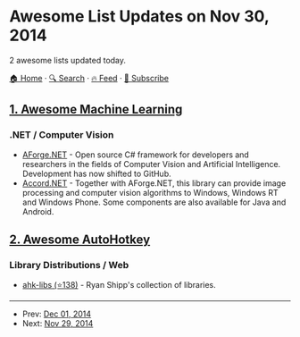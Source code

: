 # Awesome List Updates on Nov 30, 2014

2 awesome lists updated today.

[🏠 Home](/README.md) · [🔍 Search](https://test.trackawesomelist.com/search/) · [🔥 Feed](https://test.trackawesomelist.com/rss.xml) · [📮 Subscribe](https://trackawesomelist.us17.list-manage.com/subscribe?u=d2f0117aa829c83a63ec63c2f&id=36a103854c)



## [1. Awesome Machine Learning](/content/josephmisiti/awesome-machine-learning/README.md)

### .NET / Computer Vision

*   [AForge.NET](http://www.aforgenet.com/framework/) - Open source C# framework for developers and researchers in the fields of Computer Vision and Artificial Intelligence. Development has now shifted to GitHub.
*   [Accord.NET](http://accord-framework.net) - Together with AForge.NET, this library can provide image processing and computer vision algorithms to Windows, Windows RT and Windows Phone. Some components are also available for Java and Android.

## [2. Awesome AutoHotkey](/content/ahkscript/awesome-AutoHotkey/README.md)

### Library Distributions / Web

*   [ahk-libs (⭐138)](https://github.com/rshipp/ahk-libs) - Ryan Shipp's collection of libraries.

---

- Prev: [Dec 01, 2014](/content/2014/12/01/README.md)
- Next: [Nov 29, 2014](/content/2014/11/29/README.md)